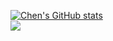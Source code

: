 [![Chen's GitHub stats](https://github-readme-stats.vercel.app/api?username=w20chen)](https://github.com/w20chen/github-readme-stats)<br>
<img src="https://github-readme-stats.vercel.app/api/top-langs/?username=w20chen&hide_title=true&hide_border=true&layout=compact&langs_count=6&text_color=000&icon_color=fff&bg_color=0,52fa5a,4dfcff,c64dff&theme=graywhite" /><br>
